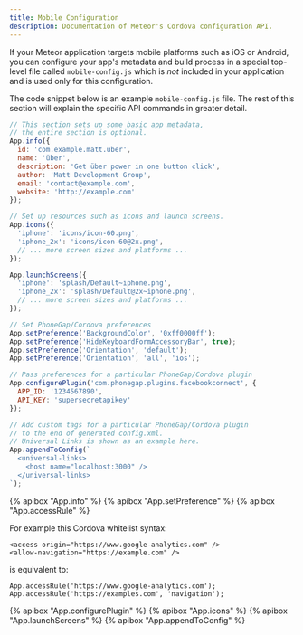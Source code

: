 ```yaml
---
title: Mobile Configuration
description: Documentation of Meteor's Cordova configuration API.
---
```


If your Meteor application targets mobile platforms such as iOS or
Android, you can configure your app's metadata and build process
in a special top-level file called
`mobile-config.js` which is *not* included in your application and is used only
for this configuration.

The code snippet below is an example `mobile-config.js` file. The rest of this
section will explain the specific API commands in greater detail.

```js
// This section sets up some basic app metadata,
// the entire section is optional.
App.info({
  id: 'com.example.matt.uber',
  name: 'über',
  description: 'Get über power in one button click',
  author: 'Matt Development Group',
  email: 'contact@example.com',
  website: 'http://example.com'
});

// Set up resources such as icons and launch screens.
App.icons({
  'iphone': 'icons/icon-60.png',
  'iphone_2x': 'icons/icon-60@2x.png',
  // ... more screen sizes and platforms ...
});

App.launchScreens({
  'iphone': 'splash/Default~iphone.png',
  'iphone_2x': 'splash/Default@2x~iphone.png',
  // ... more screen sizes and platforms ...
});

// Set PhoneGap/Cordova preferences
App.setPreference('BackgroundColor', '0xff0000ff');
App.setPreference('HideKeyboardFormAccessoryBar', true);
App.setPreference('Orientation', 'default');
App.setPreference('Orientation', 'all', 'ios');

// Pass preferences for a particular PhoneGap/Cordova plugin
App.configurePlugin('com.phonegap.plugins.facebookconnect', {
  APP_ID: '1234567890',
  API_KEY: 'supersecretapikey'
});

// Add custom tags for a particular PhoneGap/Cordova plugin
// to the end of generated config.xml.
// Universal Links is shown as an example here.
App.appendToConfig(`
  <universal-links>
    <host name="localhost:3000" />
  </universal-links>
`);
```

{% apibox "App.info" %}
{% apibox "App.setPreference" %}
{% apibox "App.accessRule" %}

For example this Cordova whitelist syntax:

```
<access origin="https://www.google-analytics.com" />
<allow-navigation="https://example.com" />
```

is equivalent to:

```
App.accessRule('https://www.google-analytics.com');
App.accessRule('https://examples.com', 'navigation');
```

{% apibox "App.configurePlugin" %}
{% apibox "App.icons" %}
{% apibox "App.launchScreens" %}
{% apibox "App.appendToConfig" %}
